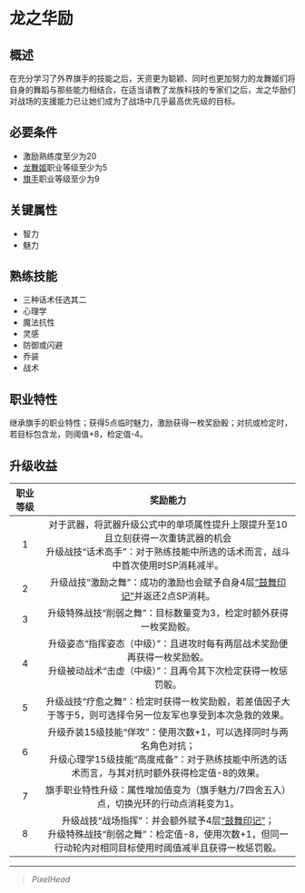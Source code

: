 # 龙之华励

## 概述

在充分学习了外界旗手的技能之后，天资更为聪颖、同时也更加努力的龙舞姬们将自身的舞蹈与那些能力相结合，在适当请教了龙族科技的专家们之后，龙之华励们对战场的支援能力已让她们成为了战场中几乎最高优先级的目标。

## 必要条件

* 激励熟练度至少为20
* <a href="../dragon_dancer" target="_blank">龙舞姬</a>职业等级至少为5
* <a href="../../../basicJob/Standard-bearer" target="_blank">旗手</a>职业等级至少为9

## 关键属性

* 智力
* 魅力

## 熟练技能

* 三种话术任选其二
* 心理学
* 魔法抗性
* 灵感
* 防御或闪避
* 乔装
* 战术
  
## 职业特性

继承旗手的职业特性；获得5点临时魅力，激励获得一枚奖励骰；对抗或检定时，若目标包含龙，则阈值+8，检定值-4。

## 升级收益

职业等级|奖励能力
:--:|:--:
1|对于武器，将武器升级公式中的单项属性提升上限提升至10且立刻获得一次重铸武器的机会<br>升级战技“话术高手”：对于熟练技能中所选的话术而言，战斗中首次使用时SP消耗减半。
2|升级战技“激励之舞”：成功的激励也会赋予自身4层<a href="../../../../status/mark/#鼓舞印记" target="_blank">“鼓舞印记”</a>并返还2点SP消耗。
3|升级特殊战技“削弱之舞”：目标数量变为3，检定时额外获得一枚奖励骰。
4|升级姿态“指挥姿态（中级）”：且进攻时每有两层战术奖励便再获得一枚奖励骰。<br>升级被动战术“击虚（中级）”：且再令其下次检定获得一枚惩罚骰。
5|升级战技“疗愈之舞”：检定时获得一枚奖励骰，若差值因子大于等于5，则可选择令另一位友军也享受到本次急救的效果。
6|升级乔装15级技能“佯攻”：使用次数+1，可以选择同时与两名角色对抗；<br>升级心理学15级技能“高度戒备”：对于熟练技能中所选的话术而言，与其对抗时额外获得检定值-8的效果。
7|旗手职业特性升级：属性增加值变为（旗手魅力/7四舍五入）点，切换光环的行动点消耗变为1。
8|升级战技“战场指挥”：并会额外赋予4层<a href="../../../../status/mark/#鼓舞印记" target="_blank">“鼓舞印记”</a>；<br>升级特殊战技“削弱之舞”：检定值-8，使用次数+1，但同一行动轮内对相同目标使用时阈值减半且获得一枚惩罚骰。

---

> *PixelHead*